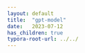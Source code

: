 ```yaml
---
layout: default
title:  "gpt-model"
date:   2023-07-12
has_children: true
typora-root-url: ../../
---
```

